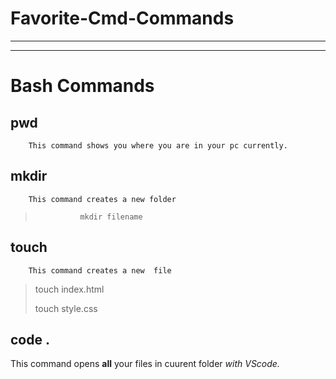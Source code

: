 # Favorite-Cmd-Commands
___
___
# Bash Commands

## pwd
        This command shows you where you are in your pc currently.
            

## mkdir
        This command creates a new folder
>               mkdir filename

## touch
        This command creates a new  file 
>    <p>touch index.html</p>
>    touch style.css
    
## code .
This command opens **all** your files in cuurent folder *with VScode.*